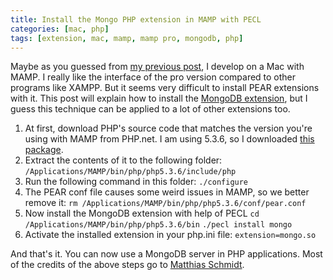 ```yaml
---
title: Install the Mongo PHP extension in MAMP with PECL
categories: [mac, php]
tags: [extension, mac, mamp, mamp pro, mongodb, php]
---
```


Maybe as you guessed from [my previous post](/blog/upgrade-mamps-phpmyadmin), I develop on a Mac with MAMP. I really like the interface of the pro version compared to other programs like XAMPP. But it seems very difficult to install PEAR extensions with it. This post will explain how to install the [MongoDB extension](http://php.net/manual/en/class.mongodb.php), but I guess this technique can be applied to a lot of other extensions too.
<!-- more -->

1.  At first, download PHP's source code that matches the version you're using with MAMP from PHP.net. I am using 5.3.6, so I downloaded [this package](http://www.php.net/get/php-5.3.6.tar.bz2/from/a/mirror).
2.  Extract the contents of it to the following folder: ``/Applications/MAMP/bin/php/php5.3.6/include/php``
3.  Run the following command in this folder:
    ``./configure``
4.  The PEAR conf file causes some weird issues in MAMP, so we better remove it:
    ``rm /Applications/MAMP/bin/php/php5.3.6/conf/pear.conf``
5.  Now install the MongoDB extension with help of PECL
    ``cd /Applications/MAMP/bin/php/php5.3.6/bin``
    ``./pecl install mongo``
6.  Activate the installed extension in your php.ini file:
    ``extension=mongo.so``

And that's it. You can now use a MongoDB server in PHP applications. Most of the credits of the above steps go to [Matthias Schmidt](http://m-schmidt.eu/2011/11/06/develop-mongodb-web-apps-with-mamp-under-mac-os-x/).